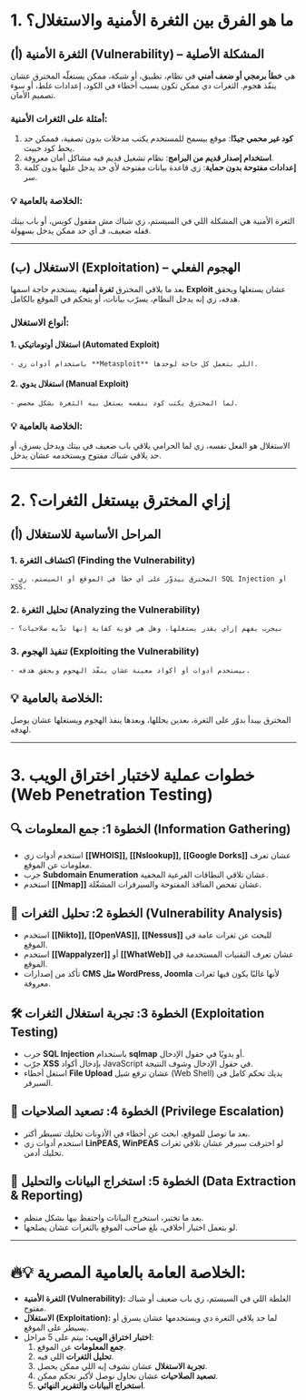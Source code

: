 

# **1. ما هو الفرق بين الثغرة الأمنية والاستغلال؟**

## **(أ) الثغرة الأمنية (Vulnerability) – المشكلة الأصلية**

هي **خطأ برمجي أو ضعف أمني** في نظام، تطبيق، أو شبكة، ممكن يستغلّه المخترق عشان ينفّذ هجوم. الثغرات دي ممكن تكون بسبب أخطاء في الكود، إعدادات غلط، أو سوء تصميم الأمان.

### **أمثلة على الثغرات الأمنية:**

1. **كود غير محمي جيدًا**: موقع بيسمح للمستخدم يكتب مدخلات بدون تصفية، فممكن حد يحط كود خبيث.
2. **استخدام إصدار قديم من البرامج**: نظام تشغيل قديم فيه مشاكل أمان معروفة.
3. **إعدادات مفتوحة بدون حماية**: زي قاعدة بيانات مفتوحة لأي حد يدخل عليها بدون كلمة سر.

### **💡 الخلاصة بالعامية:**

الثغرة الأمنية هي المشكلة اللي في السيستم، زي شباك مش مقفول كويس، أو باب بيتك قفله ضعيف، فـ أي حد ممكن يدخل بسهولة.

---

## **(ب) الاستغلال (Exploitation) – الهجوم الفعلي**

بعد ما يلاقي المخترق **ثغرة أمنية**، يستخدم حاجة اسمها **Exploit** عشان يستغلها ويحقق هدفه، زي إنه يدخل النظام، يسرّب بيانات، أو يتحكم في الموقع بالكامل.

### **أنواع الاستغلال:**

#### 1. **استغلال أوتوماتيكي (Automated Exploit)**
    - باستخدام أدوات زي **Metasploit** اللي بتعمل كل حاجة لوحدها.
#### 2. **استغلال يدوي (Manual Exploit)**
    - لما المخترق يكتب كود بنفسه يستغل بيه الثغرة بشكل مخصص.

### **💡 الخلاصة بالعامية:**

الاستغلال هو الفعل نفسه، زي لما الحرامي يلاقي باب ضعيف في بيتك ويدخل يسرق، أو حد يلاقي شباك مفتوح ويستخدمه عشان يدخل.

---

# **2. إزاي المخترق بيستغل الثغرات؟**

## **(أ) المراحل الأساسية للاستغلال**

### 1. **اكتشاف الثغرة (Finding the Vulnerability)**
    
    - المخترق بيدوّر على أي خطأ في الموقع أو السيستم، زي SQL Injection أو XSS.
### 2. **تحليل الثغرة (Analyzing the Vulnerability)**
    
    - بيجرب يفهم إزاي يقدر يستغلها، وهل هي قوية كفاية إنها تدّيه صلاحيات؟
### 3. **تنفيذ الهجوم (Exploiting the Vulnerability)**
    
    - بيستخدم أدوات أو أكواد معينة عشان ينفّذ الهجوم ويحقق هدفه.

## **💡 الخلاصة بالعامية:**

المخترق بيبدأ بدوّر على الثغرة، بعدين يحللها، وبعدها ينفذ الهجوم ويستغلها عشان يوصل لهدفه.

---

# **3. خطوات عملية لاختبار اختراق الويب (Web Penetration Testing)**

## **🔍 الخطوة 1: جمع المعلومات (Information Gathering)**

- استخدم أدوات زي  **[[WHOIS]], [[Nslookup]], [[Google Dorks]]** عشان تعرف معلومات عن الموقع.
- جرب **Subdomain Enumeration** عشان تلاقي النطاقات الفرعية المخفية.
- استخدم **[[Nmap]]** عشان تفحص المنافذ المفتوحة والسيرفرات المشغّلة.

## **🔎 الخطوة 2: تحليل الثغرات (Vulnerability Analysis)**

- استخدم **[[Nikto]], [[OpenVAS]], [[Nessus]]** للبحث عن ثغرات عامة في الموقع.
- استخدم **[[Wappalyzer]]** أو **[[WhatWeb]]** عشان تعرف التقنيات المستخدمة في الموقع.
- تأكد من إصدارات **CMS مثل WordPress, Joomla** لأنها غالبًا يكون فيها ثغرات معروفة.

## **🛠️ الخطوة 3: تجربة استغلال الثغرات (Exploitation Testing)**

- جرب **SQL Injection** باستخدام **sqlmap** أو يدويًا في حقول الإدخال.
- جرّب **XSS** بإدخال أكواد JavaScript في حقول الإدخال وشوف النتيجة.
- استغل أخطاء **File Upload** عشان ترفع شيل (Web Shell) يديك تحكم كامل في السيرفر.

## **🚀 الخطوة 4: تصعيد الصلاحيات (Privilege Escalation)**

- بعد ما توصل للموقع، ابحث عن أخطاء في الأذونات تخليك تسيطر أكتر.
- استخدم أدوات زي **LinPEAS, WinPEAS** لو اخترقت سيرفر عشان تلاقي ثغرات تخليك أدمن.

## **📄 الخطوة 5: استخراج البيانات والتحليل (Data Extraction & Reporting)**

- بعد ما تختبر، استخرج البيانات واحتفظ بيها بشكل منظم.
- لو بتعمل اختبار أخلاقي، بلغ صاحب الموقع بالثغرات عشان يصلحها.

---

# **🔥💡 الخلاصة العامة بالعامية المصرية:**

- **الثغرة الأمنية (Vulnerability):** الغلطة اللي في السيستم، زي باب ضعيف أو شباك مفتوح.
- **الاستغلال (Exploitation):** لما حد يلاقي الثغرة دي ويستخدمها عشان يسرق أو يسيطر على الموقع.
- **اختبار اختراق الويب:** بيتم على 5 مراحل:
    1. **جمع المعلومات** عن الموقع.
    2. **تحليل الثغرات** اللي فيه.
    3. **تجربة الاستغلال** عشان نشوف إيه اللي ممكن يحصل.
    4. **تصعيد الصلاحيات** عشان نحاول نوصل لأكبر تحكم ممكن.
    5. **استخراج البيانات والتقرير النهائي**.
